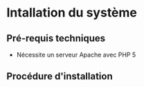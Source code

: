 # Intallation du système
## Pré-requis techniques

* Nécessite un serveur Apache avec PHP 5

## Procédure d'installation
